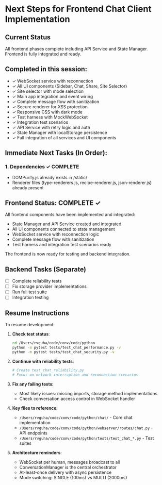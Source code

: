 # Next Steps for Frontend Chat Client Implementation

## Current Status
All frontend phases complete including API Service and State Manager. Frontend is fully integrated and ready.

## Completed in this session:
- ✓ WebSocket service with reconnection
- ✓ All UI components (Sidebar, Chat, Share, Site Selector)
- ✓ Site selector with mode selection
- ✓ Main app integration and event wiring
- ✓ Complete message flow with sanitization
- ✓ Secure renderer for XSS protection
- ✓ Responsive CSS with dark mode
- ✓ Test harness with MockWebSocket
- ✓ Integration test scenarios
- ✓ API Service with retry logic and auth
- ✓ State Manager with localStorage persistence
- ✓ Full integration of all services and UI components

## Immediate Next Tasks (In Order):

### 1. Dependencies ✓ COMPLETE
- DOMPurify.js already exists in /static/
- Renderer files (type-renderers.js, recipe-renderer.js, json-renderer.js) already present

## Frontend Status: COMPLETE ✓
All frontend components have been implemented and integrated:
- State Manager and API Service created and integrated
- All UI components connected to state management
- WebSocket service with reconnection logic
- Complete message flow with sanitization
- Test harness and integration test scenarios ready

The frontend is now ready for testing and backend integration.

## Backend Tasks (Separate)
- [ ] Complete reliability tests
- [ ] Fix storage provider implementations
- [ ] Run full test suite
- [ ] Integration testing

## Resume Instructions

To resume development:

1. **Check test status**:
   ```bash
   cd /Users/rvguha/code/conv/code/python
   python -m pytest tests/test_chat_performance.py -v
   python -m pytest tests/test_chat_security.py -v
   ```

2. **Continue with reliability tests**:
   ```bash
   # Create test_chat_reliability.py
   # Focus on network interruption and reconnection scenarios
   ```

3. **Fix any failing tests**:
   - Most likely issues: missing imports, storage method implementations
   - Check conversation access control in WebSocket handler

4. **Key files to reference**:
   - `/Users/rvguha/code/conv/code/python/chat/` - Core chat implementation
   - `/Users/rvguha/code/conv/code/python/webserver/routes/chat.py` - API endpoints
   - `/Users/rvguha/code/conv/code/python/tests/test_chat_*.py` - Test suites

5. **Architecture reminders**:
   - WebSocket per human, messages broadcast to all
   - ConversationManager is the central orchestrator
   - At-least-once delivery with async persistence
   - Mode switching: SINGLE (100ms) vs MULTI (2000ms)